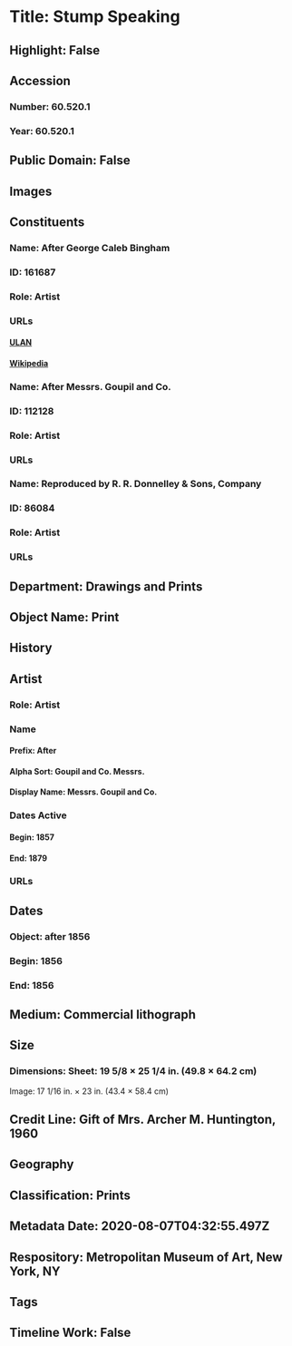 # Title: Stump Speaking
## Highlight: False
## Accession
### Number: 60.520.1
### Year: 60.520.1
## Public Domain: False
## Images
## Constituents
### Name: After George Caleb Bingham
### ID: 161687
### Role: Artist
### URLs
#### [ULAN](http://vocab.getty.edu/page/ulan/500028547)
#### [Wikipedia](https://www.wikidata.org/wiki/Q598030)
### Name: After Messrs. Goupil and Co.
### ID: 112128
### Role: Artist
### URLs
### Name: Reproduced by R. R. Donnelley &amp; Sons, Company
### ID: 86084
### Role: Artist
### URLs
## Department: Drawings and Prints
## Object Name: Print
## History
## Artist
### Role: Artist
### Name
#### Prefix: After
#### Alpha Sort: Goupil and Co. Messrs.
#### Display Name: Messrs. Goupil and Co.
### Dates Active
#### Begin: 1857
#### End: 1879
### URLs
## Dates
### Object: after 1856
### Begin: 1856
### End: 1856
## Medium: Commercial lithograph
## Size
### Dimensions: Sheet: 19 5/8 × 25 1/4 in. (49.8 × 64.2 cm)
Image: 17 1/16 in. × 23 in. (43.4 × 58.4 cm)
## Credit Line: Gift of Mrs. Archer M. Huntington, 1960
## Geography
## Classification: Prints
## Metadata Date: 2020-08-07T04:32:55.497Z
## Respository: Metropolitan Museum of Art, New York, NY
## Tags
## Timeline Work: False